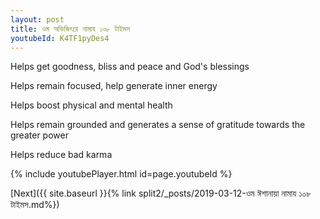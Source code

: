 ```yaml
---
layout: post
title: ওম অভিজিৎরে নামায ১০৮ টাইমস
youtubeId: K4TF1pyDes4
---
```

 
 
Helps get goodness, bliss and peace and God's blessings
 
Helps remain focused, help generate inner energy 
 
Helps boost physical and mental health 
 
Helps remain grounded and generates a sense of gratitude towards the greater power 
 
Helps reduce bad karma
 
 
 
 


{% include youtubePlayer.html id=page.youtubeId %}
 
[Next]({{ site.baseurl }}{% link  split2/_posts/2019-03-12-ওম ঈশানায়া নামায ১০৮ টাইমস.md%})
 
